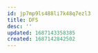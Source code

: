 ```yaml
---
id: jp7mp9ls488li7k48q7ezl3
title: DFS
desc: ''
updated: 1687143358385
created: 1687142842502
---
```

